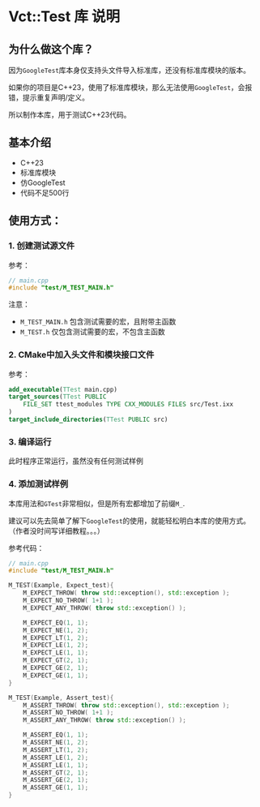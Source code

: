 # Vct::Test 库 说明

## 为什么做这个库？
因为`GoogleTest`库本身仅支持头文件导入标准库，还没有标准库模块的版本。

如果你的项目是C++23，使用了标准库模块，那么无法使用`GoogleTest`，会报错，提示重复声明/定义。

所以制作本库，用于测试C++23代码。


## 基本介绍
- C++23
- 标准库模块
- 仿GoogleTest
- 代码不足500行

## 使用方式：

### 1. 创建测试源文件
参考：
```c++
// main.cpp
#include "test/M_TEST_MAIN.h"
```
注意：
- `M_TEST_MAIN.h` 包含测试需要的宏，且附带主函数
- `M_TEST.h` 仅包含测试需要的宏，不包含主函数

### 2. CMake中加入头文件和模块接口文件
参考：
```cmake
add_executable(TTest main.cpp)
target_sources(TTest PUBLIC
    FILE_SET ttest_modules TYPE CXX_MODULES FILES src/Test.ixx
)
target_include_directories(TTest PUBLIC src)
```

### 3. 编译运行
此时程序正常运行，虽然没有任何测试样例

### 4. 添加测试样例

本库用法和`GTest`非常相似，但是所有宏都增加了前缀`M_`.

建议可以先去简单了解下`GoogleTest`的使用，就能轻松明白本库的使用方式。<br>
（作者没时间写详细教程。。。）

参考代码：
```c++
// main.cpp
#include "test/M_TEST_MAIN.h"

M_TEST(Example, Expect_test){
    M_EXPECT_THROW( throw std::exception(), std::exception );
    M_EXPECT_NO_THROW( 1+1 );
    M_EXPECT_ANY_THROW( throw std::exception() );

    M_EXPECT_EQ(1, 1);
    M_EXPECT_NE(1, 2);
    M_EXPECT_LT(1, 2);
    M_EXPECT_LE(1, 2);
    M_EXPECT_LE(1, 1);
    M_EXPECT_GT(2, 1);
    M_EXPECT_GE(2, 1);
    M_EXPECT_GE(1, 1);
}

M_TEST(Example, Assert_test){
    M_ASSERT_THROW( throw std::exception(), std::exception );
    M_ASSERT_NO_THROW( 1+1 );
    M_ASSERT_ANY_THROW( throw std::exception() );

    M_ASSERT_EQ(1, 1);
    M_ASSERT_NE(1, 2);
    M_ASSERT_LT(1, 2);
    M_ASSERT_LE(1, 2);
    M_ASSERT_LE(1, 1);
    M_ASSERT_GT(2, 1);
    M_ASSERT_GE(2, 1);
    M_ASSERT_GE(1, 1);
}
```
